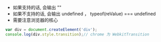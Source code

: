 


+ 如果支持的话, 会输出 ""
+ 如果不支持的话, 会输出 undefined  ， typeof(reValue) === undefined
+ 需要注意浏览器的核心

```js
var div = document.createElement('div');
console.log(div.style.transition);// chrome 为 WebkitTransition 
```

